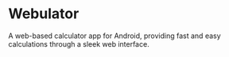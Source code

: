 # Webulator
A web-based calculator app for Android, providing fast and easy calculations through a sleek web interface.
